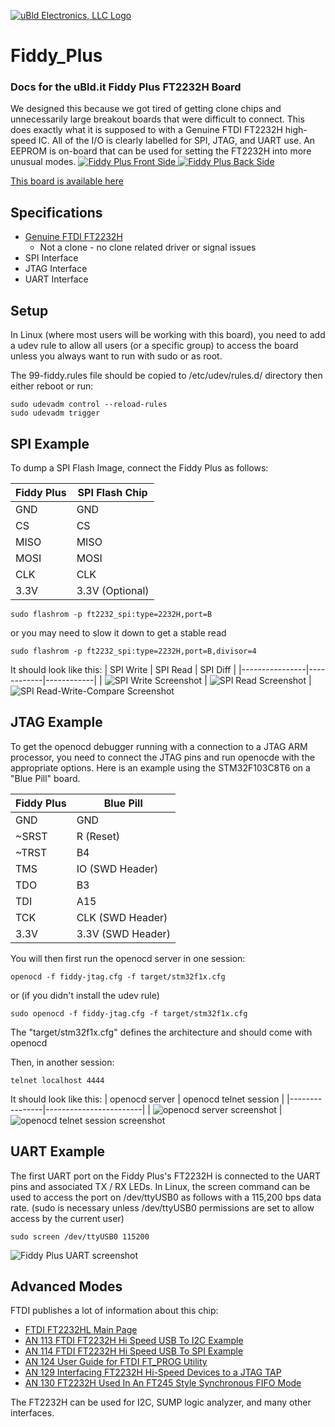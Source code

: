 [![uBld Electronics, LLC Logo](/images/ublditlogo_color_blue.png)](https://ubld.it)

# Fiddy_Plus
### Docs for the uBld.it Fiddy Plus FT2232H Board
We designed this because we got tired of getting clone chips and unnecessarily large breakout boards that were difficult to connect.  This does exactly what it is supposed to with a Genuine FTDI FT2232H high-speed IC.  All of the I/O is clearly labelled for SPI, JTAG, and UART use.  An EEPROM is on-board that can be used for setting the FT2232H into more unusual modes.
[![Fiddy Plus Front Side](/Docs/Fiddy_Plus_Render_Front_RevD.png)
![Fiddy Plus Back Side](/Docs/Fiddy_Plus_Render_Back_RevD.png)](https://www.amazon.com/dp/B091MDFHH3)

[This board is available here](https://www.amazon.com/dp/B091MDFHH3)

## Specifications
* [Genuine FTDI FT2232H](http://www.ftdichip.com/Support/Documents/DataSheets/ICs/DS_FT2232H.pdf)
  * Not a clone - no clone related driver or signal issues
* SPI Interface
* JTAG Interface
* UART Interface

## Setup
In Linux (where most users will be working with this board), you need to add a udev rule to allow all users (or a specific group) to access the board unless you always want to run with sudo or as root.

The 99-fiddy.rules file should be copied to /etc/udev/rules.d/ directory then either reboot or run:
~~~
sudo udevadm control --reload-rules
sudo udevadm trigger
~~~

## SPI Example

To dump a SPI Flash Image, connect the Fiddy Plus as follows:

| Fiddy Plus  | SPI Flash Chip   |
| ----------- | ----------- |
| GND         | GND         |
| CS          | CS          |
| MISO        | MISO        |
| MOSI        | MOSI        |
| CLK         | CLK         |
| 3.3V        | 3.3V (Optional) |


~~~
sudo flashrom -p ft2232_spi:type=2232H,port=B
~~~
or you may need to slow it down to get a stable read
~~~
sudo flashrom -p ft2232_spi:type=2232H,port=B,divisor=4
~~~

It should look like this:
| SPI Write | SPI Read | SPI Diff |
|----------------|------------|------------|
| ![SPI Write Screenshot](/images/SPI_Write.jpg) | ![SPI Read Screenshot](/images/SPI_Read.jpg) | ![SPI Read-Write-Compare Screenshot](/images/SPI_Read_Write_Compare.jpg)  

## JTAG Example

To get the openocd debugger running with a connection to a JTAG ARM processor, you need to connect the JTAG pins and run openocde with the appropriate options.  Here is an example using the STM32F103C8T6 on a "Blue Pill" board.

| Fiddy Plus  | Blue Pill   |
| ----------- | ----------- |
| GND         | GND         |
| ~SRST       | R (Reset)   |
| ~TRST       | B4          |
| TMS         | IO (SWD Header) |
| TDO         | B3          |
| TDI         | A15         |
| TCK         | CLK (SWD Header) |
| 3.3V        | 3.3V (SWD Header) |

You will then first run the openocd server in one session:
~~~
openocd -f fiddy-jtag.cfg -f target/stm32f1x.cfg
~~~
or (if you didn't install the udev rule) 
~~~
sudo openocd -f fiddy-jtag.cfg -f target/stm32f1x.cfg
~~~

The "target/stm32f1x.cfg" defines the architecture and should come with openocd

Then, in another session:
~~~
telnet localhost 4444 
~~~

It should look like this:
| openocd server | openocd telnet session |
|----------------|------------------------|
| ![openocd server screenshot](/images/fiddy_plus_blue_pill_jtag_openocd_screenshot.png) |![openocd telnet session screenshot](/images/fiddy_plus_blue_pill_jtag_openocd_screenshot2.png) 

## UART Example

The first UART port on the Fiddy Plus's FT2232H is connected to the UART pins and associated TX / RX LEDs.  In Linux, the screen command can be used to access the port on /dev/ttyUSB0 as follows with a 115,200 bps data rate.  (sudo is necessary unless /dev/ttyUSB0 permissions are set to allow access by the current user)

~~~
sudo screen /dev/ttyUSB0 115200
~~~

![Fiddy Plus UART screenshot](/images/Fiddy_plus_uart_screen_example.png)

## Advanced Modes
FTDI publishes a lot of information about this chip:

* [FTDI FT2232HL Main Page](https://ftdichip.com/products/ft2232hl/)
* [AN 113 FTDI FT2232H Hi Speed USB To I2C Example](https://ftdichip.com/wp-content/uploads/2020/08/AN_113_FTDI_Hi_Speed_USB_To_I2C_Example.pdf)
* [AN 114 FTDI FT2232H Hi Speed USB To SPI Example](https://ftdichip.com/wp-content/uploads/2020/08/AN_114_FTDI_Hi_Speed_USB_To_SPI_Example.pdf)
* [AN 124 User Guide for FTDI FT_PROG Utility](https://ftdichip.com/wp-content/uploads/2020/08/AN_124_User_Guide_For_FT_PROG.pdf)
* [AN 129 Interfacing FT2232H Hi-Speed Devices to a JTAG TAP](https://ftdichip.com/wp-content/uploads/2020/08/AN_129_FTDI_Hi_Speed_USB_To_JTAG_Example.pdf)
* [AN 130 FT2232H Used In An FT245 Style Synchronous FIFO Mode](https://ftdichip.com/wp-content/uploads/2020/08/AN_130_FT2232H_Used_In_FT245-Synchronous-FIFO-Mode.pdf)

The FT2232H can be used for I2C, SUMP logic analyzer, and many other interfaces.
